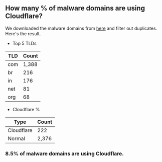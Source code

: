 ## How many % of malware domains are using Cloudflare?


We downloaded the malware domains from [here](https://urlhaus.abuse.ch) and filter out duplicates.
Here's the result.


[//]: # (start replacement)


- Top 5 TLDs

| TLD | Count |
| --- | --- |
| com | 1,388 |
| br | 216 |
| in | 176 |
| net | 81 |
| org | 68 |


- Cloudflare %

| Type | Count |
| --- | --- |
| Cloudflare | 222 |
| Normal | 2,376 |


### 8.5% of malware domains are using Cloudflare.